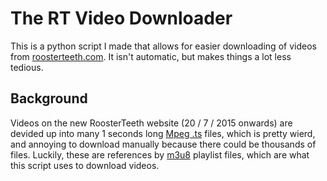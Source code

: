 # The RT Video Downloader
This is a python script I made that allows for easier downloading of videos from <a href="http://roosterteeth.com">roosterteeth.com</a>. It isn't automatic, but makes things a lot less tedious.
<h2>Background</h2>
Videos on the new RoosterTeeth website (20 / 7 / 2015 onwards) are devided up into many 1 seconds long <a href="https://en.wikipedia.org/wiki/MPEG_transport_stream">Mpeg .ts</a> files, which is pretty wierd, and annoying to download manually because there could be thousands of files. Luckily, these are references by <a href="https://en.wikipedia.org/wiki/M3U">m3u8</a> playlist files, which are what this script uses to download videos.
